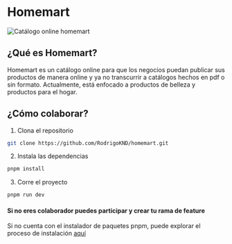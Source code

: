 # Homemart

![Catálogo online homemart](https://homemart-two.vercel.app/homemart.webp)

## ¿Qué es Homemart?

Homemart es un catálogo online para que los negocios puedan publicar sus productos de manera online y ya no transcurrir a catálogos hechos en pdf o sin formato. Actualmente, está enfocado a productos de belleza y productos para el hogar.


## ¿Cómo colaborar?

1. Clona el repositorio
```bash 
git clone https://github.com/RodrigoKND/homemart.git
```
2. Instala las dependencias
```bash
pnpm install
```
3. Corre el proyecto

```bash
pnpm run dev
```
#### Si no eres colaborador puedes participar y crear tu rama de feature

Si no cuenta con el instalador de paquetes pnpm, puede explorar el proceso de instalación [aquí](https://pnpm.io/es/installation)
